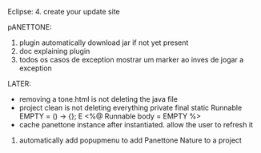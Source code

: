 Eclipse:
4. create your update site

pANETTONE:
1. plugin automatically download jar if not yet present
2. doc explaining plugin
3. todos os casos de exception mostrar um marker ao inves de jogar a exception

LATER:
- removing a tone.html is not deleting the java file
- project clean is not deleting everything
private final static Runnable EMPTY = () -> {};      E      <%@ Runnable body = EMPTY %> 
- cache panettone instance after instantiated. allow the user to refresh it
1. automatically add popupmenu to add Panettone Nature to a project
